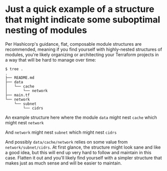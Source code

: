 # Just a quick example of a structure that might indicate some suboptimal nesting of modules

Per Hashicorp's guidance, flat, composable module structures are recommended, meaning if you find yourself with highly-nested structures of modules, you're likely organizing or architecting your Terraform projects in a way that will be hard to manage over time:

```
$ tree .
.
├── README.md
├── data
│   └── cache
│       └── network
├── main.tf
└── network
    └── subnet
        └── cidrs
```

An example structure here where the module `data` might nest `cache` which might nest `network`

And `network` might nest `subnet` which might nest `cidrs`

And possibly `data/cache/network` relies on some value from `network/subnet/cidrs`. At first glance, the structure might look sane and like a good idea, but this will end up very hard to follow and maintain in this case. Flatten it out and you'll likely find yourself with a simpler structure that makes just as much sense and will be easier to maintain.
